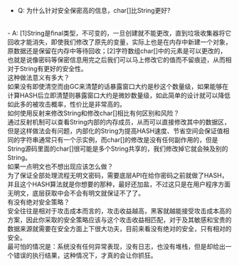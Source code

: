 - Q: 为什么针对安全保密高的信息，char[]比String更好?<br/>
<br/>
- A: [1]String是final类型，不可变的，一旦创建就不能更改，直到垃圾收集器将它回收才能消失，即使我们修改了原先的变量，实际上也是在内存中新建一个对象，原数据还是保留在内存中等待回收；[2]字符数组char[]中的元素是可以更改的，也就是说像密码等保密信息用完之后我们可以马上修改它的值而不留痕迹，从而相对于String有更好的安全性。
<br/>
这种做法意义有多大？<br/>
如果没有即使清空而由GC来清楚的话暴露窗口大约是秒这个数量级，如果能够在计算HASH后立即清楚则暴露窗口大约是微妙数量级，如此简单的设计就可以降低如此多的被攻击概率，性价比是非常高的。
<br/>
如何使用反射来修改String和修改char[]相比有何区别和风险？<br/>
通过反射机制可以查看String内部的内存成员，从而可以直接修改其中的数据区，但是这样做法会有问题，内部化的String为提高HASH速度、节省空间会保证值相同的字符串通常只有一个示实例，而char[]的修改是没有任何副作用的，但是String源码里面的char[]很可能是多个String共享的，我们修改掉它就会殃及别的String。
<br/>
如果一点明文也不想出现应该怎么做？<br/>
为了保证全部处理流程无明文密码，需要底层API在给你密码之前就做了HASH，并且这个HASH算法就是你想要的那种，最好还加盐，不过这只是在用户程序方面无明文，底层获取中会不会有明文就保证不了了。
<br/>
有没有绝对安全策略？<br/>
安全往往是相对于攻击成本而言的，攻击收益越高，黑客就越能接受攻击成本高的方案，因此你采取的安全策略应该与这个攻击收益相匹配，对于及其敏感和宝贵的数据来源就需要在安全方面上下很大功夫，目前来看没有绝对的安全，只有相对的安全。
<br/>
最可怕的情况是：系统没有任何异常表现，没有日志，也没有堆栈，但是却给出一个错误的执行结果，这种情况下，才真的会让你抓狂。<br/>